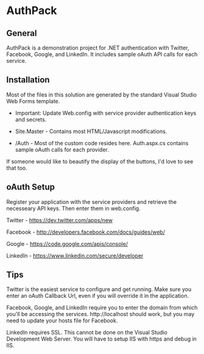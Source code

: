 AuthPack
========


General
-------

AuthPack is a demonstration project for .NET authentication with Twitter, Facebook, Google, and LinkedIn.  It includes sample oAuth API calls for each service.


Installation
------------

Most of the files in this solution are generated by the standard Visual Studio Web Forms template.

- Important: Update Web.config with service provider authentication keys and secrets.

- Site.Master - Contains most HTML/Javascript modifications.

- /Auth - Most of the custom code resides here. Auth.aspx.cs contains sample oAuth calls for each provider.

If someone would like to beautify the display of the buttons, I'd love to see that too.


oAuth Setup
-----------

Register your application with the service providers and retrieve the necesseary API keys.  Then enter them in web.config.

Twitter - https://dev.twitter.com/apps/new

Facebook - http://developers.facebook.com/docs/guides/web/

Google - https://code.google.com/apis/console/

LinkedIn - https://www.linkedin.com/secure/developer


Tips
----

Twitter is the easiest service to configure and get running.  Make sure you enter an oAuth Callback Url, even if you will override it in the application.

Facebook, Google, and LinkedIn require you to enter the domain from which you'll be accessing the services.  http://localhost should work, but you may need to update your hosts file for Facebook.

LinkedIn requires SSL.  This cannot be done on the Visual Studio Development Web Server.  You will have to setup IIS with https and debug in IIS.


